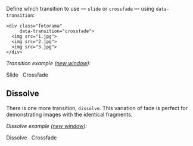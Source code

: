 Define which transition to&nbsp;use&nbsp;&mdash; `slide` or `crossfade` &mdash; using `data-transition`:

	<div class="fotorama"
	     data-transition="crossfade">
	  <img src="1.jpg">
	  <img src="2.jpg">
	  <img src="3.jpg">
	</div>

_Transition example (<a href="/examples/transition.html" target="_blank">new window</a>):_

<p class="switch-group">
	<span class="switch js-transition-switch active" data-fotorama="#transition">Slide</span>
	&nbsp;
	<span class="switch js-transition-switch" data-fotorama="#transition">Crossfade</span>
</p>

<div class="fotorama-wrap"><div class="fotorama"
     id="transition"
     data-width="700"
     data-ratio="3/2"
     data-fit="cover">
	<a href="http://fotorama.s3.amazonaws.com/i/okonechnikov/10-lo.jpg"></a>
	<a href="http://fotorama.s3.amazonaws.com/i/okonechnikov/11-lo.jpg"></a>
	<a href="http://fotorama.s3.amazonaws.com/i/okonechnikov/13-lo.jpg"></a>
	<a href="http://fotorama.s3.amazonaws.com/i/okonechnikov/19-lo.jpg"></a>
	<a href="http://fotorama.s3.amazonaws.com/i/okonechnikov/4-lo.jpg"></a>
</div></div>

## Dissolve
There is&nbsp;one more transition, `dissolve`. This variation of&nbsp;fade is&nbsp;perfect for demonstrating images with the identical fragments.

_Dissolve example (<a href="/examples/dissolve.html" target="_blank">new window</a>):_

<p class="switch-group">
	<span class="switch js-transition-switch active" data-fotorama="#dissolve">Dissolve</span>
	&nbsp;
	<span class="switch js-transition-switch" data-fotorama="#dissolve">Crossfade</span>
</p>

<div class="fotorama-wrap"><div class="fotorama"
     id="dissolve"
     data-transition="dissolve"
     data-width="700"
     data-ratio="700/467"
     data-fit="cover"
     data-loop="true">
	<a href="http://fotorama.s3.amazonaws.com/i/orion-art/5-a.jpg"></a>
	<a href="http://fotorama.s3.amazonaws.com/i/orion-art/5-b.jpg"></a>
	<a href="http://fotorama.s3.amazonaws.com/i/orion-art/5-c.jpg"></a>
</div></div>
